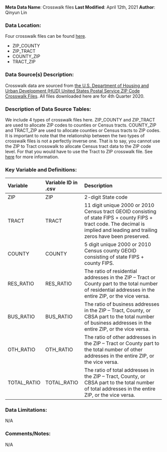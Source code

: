**Meta Data Name**: Crosswalk files
**Last Modified**: April 12th, 2021
**Author**: Qinyun Lin  

### Data Location: 
Four crosswalk files can be found [here](https://github.com/GeoDaCenter/opioid-policy-scan/tree/main/data_final/geometryFiles/crosswalk).

* ZIP_COUNTY
* ZIP_TRACT
* COUNTY_ZIP
* TRACT_ZIP

### Data Source(s) Description:
Crosswalk data are sourced from [the U.S. Department of Housing and Urban Development (HUD) United States Postal Service ZIP Code Crosswalk Files](https://www.huduser.gov/portal/datasets/usps_crosswalk.html#data). All files downloaded here are for 4th Quarter 2020.

### Description of Data Source Tables:
We include 4 types of crosswalk files here. ZIP_COUNTY and ZIP_TRACT are used to allocate ZIP codes to counties or Census tracts. COUNTY_ZIP and TRACT_ZIP are used to allocate counties or Census tracts to ZIP codes. It is important to note that the relationship between the two types of crosswalk files is not a perfectly inverse one. That is to say, you cannot use the ZIP to Tract crosswalk to allocate Census tract data to the ZIP code level. For that you would have to use the Tract to ZIP crosswalk file. See [here](https://www.huduser.gov/portal/datasets/usps_crosswalk.html#codebook) for more information.

### Key Variable and Definitions:

| Variable | Variable ID in .csv | Description |
|:---------|:--------------------|:------------|
| ZIP | ZIP |	2-digit State code |
| TRACT | TRACT |	11 digit unique 2000 or 2010 Census tract GEOID consisting of state FIPS + county FIPS + tract code. The decimal is implied and leading and trailing zeros have been preserved. |
| COUNTY | COUNTY |	5 digit unique 2000 or 2010 Census county GEOID consisting of state FIPS + county FIPS. |
| RES_RATIO | RES_RATIO	| The ratio of residential addresses in the ZIP – Tract or County part to the total number of residential addresses in the entire ZIP, or the vice versa.|
| BUS_RATIO | BUS_RATIO |	The ratio of business addresses in the ZIP – Tract, County, or CBSA part to the total number of business addresses in the entire ZIP, or the vice versa. |
| OTH_RATIO | OTH_RATIO	| The ratio of other addresses in the ZIP – Tract or County part to the total number of other addresses in the entire ZIP, or the vice versa.|
| TOTAL_RATIO | TOTAL_RATIO |	The ratio of total addresses in the ZIP – Tract, County, or CBSA part to the total number of total addresses in the entire ZIP, or the vice versa. |

### Data Limitations:
N/A


### Comments/Notes:
N/A
